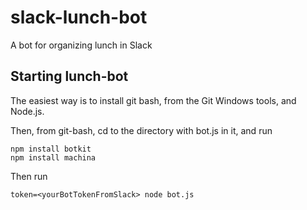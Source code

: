 # slack-lunch-bot

A bot for organizing lunch in Slack

## Starting lunch-bot

The easiest way is to install git bash, from the Git Windows tools, and Node.js.

Then, from git-bash, cd to the directory with bot.js in it, and run

```shell
npm install botkit
npm install machina
```

Then run

```shell
token=<yourBotTokenFromSlack> node bot.js
```
